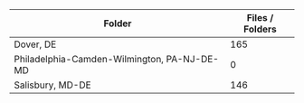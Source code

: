 | Folder                                      |   Files / Folders |
|---------------------------------------------|-------------------|
| Dover, DE                                   |               165 |
| Philadelphia-Camden-Wilmington, PA-NJ-DE-MD |                 0 |
| Salisbury, MD-DE                            |               146 |